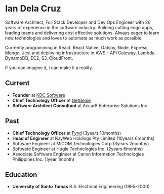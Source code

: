 # Ian Dela Cruz

Software Architect, Full Stack Developer and Dev Ops Engineer with 20 years of experience in the software industry. Building cutting edge apps, leading teams and delivering cost effective solutions. Always eager to learn new technologies and loves to automate as much work as possible.

Currently programming in React, React Native, Gatsby, Node, Express, Mongo, Jest and deploying infrastructure in AWS - API Gateway, Lambda, DynamoDB, EC2, S3, CloudFront.

If you can imagine it, I can make it a reality.

## Current

- **Founder** at [KDC Software](https://www.kdcsoftware.com)
- **Chief Technology Officer** at [GetGenie](https://www.getgenie.com/)
- **Software Architect Consultant** at Accur8 Enterprise Solutions Inc.

## Past

- **Chief Technology Officer** at [Fynd](https://www.getfynd.com) (3years 10months)
- **Head of Engineer** at KayWeb Holdings Pty Limited (10years 6months)
- Software Engineer at MiCOM Technologies Corp (3years 2months)
- Software Engineer at Hugle Technologies Inc. (2years 6months)
- Associate Software Engineer at Canon Information Technologies Philippines Inc. (1year 1month)

## Education

- **University of Santo Tomas** B.S. Electrical Engineering (1995-2000)
